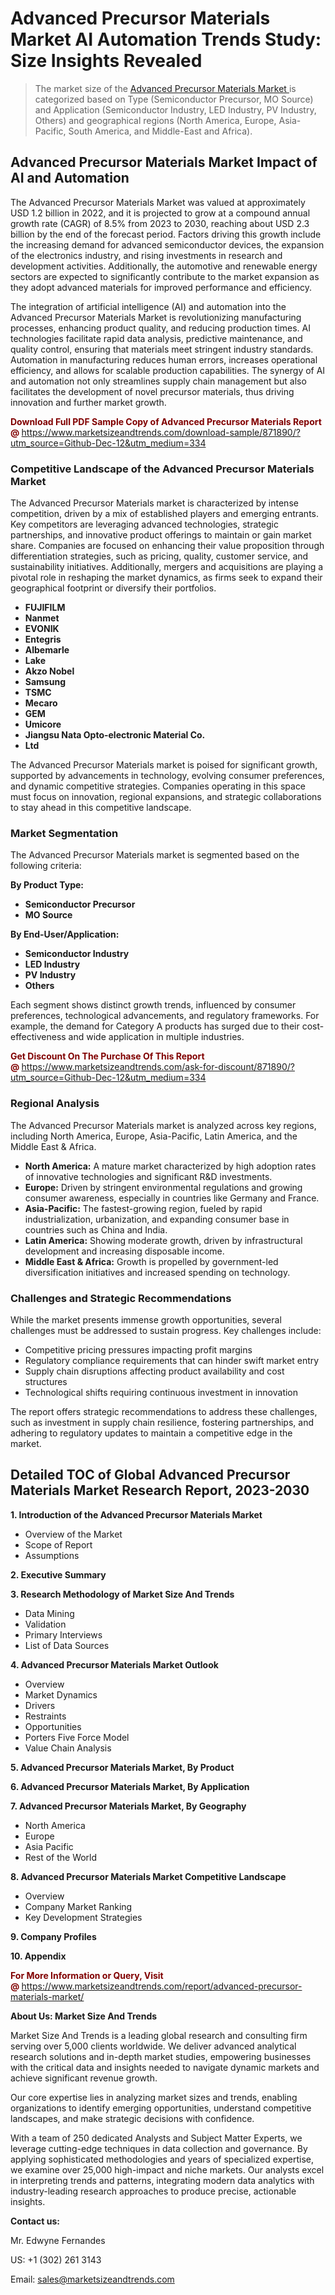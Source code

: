 <H1>Advanced Precursor Materials Market AI Automation Trends Study: Size Insights Revealed</H1><blockquote><p>The market size of the <a href="https://www.marketsizeandtrends.com/download-sample/871890/?utm_source=Github-Dec-12&amp;utm_medium=334" target="_blank">Advanced Precursor Materials Market </a>is categorized based on Type (Semiconductor Precursor, MO Source) and Application (Semiconductor Industry, LED Industry, PV Industry, Others) and geographical regions (North America, Europe, Asia-Pacific, South America, and Middle-East and Africa).</p></blockquote><p><h2>Advanced Precursor Materials Market Impact of AI and Automation</h2><p>The Advanced Precursor Materials Market was valued at approximately USD 1.2 billion in 2022, and it is projected to grow at a compound annual growth rate (CAGR) of 8.5% from 2023 to 2030, reaching about USD 2.3 billion by the end of the forecast period. Factors driving this growth include the increasing demand for advanced semiconductor devices, the expansion of the electronics industry, and rising investments in research and development activities. Additionally, the automotive and renewable energy sectors are expected to significantly contribute to the market expansion as they adopt advanced materials for improved performance and efficiency.</p><p>The integration of artificial intelligence (AI) and automation into the Advanced Precursor Materials Market is revolutionizing manufacturing processes, enhancing product quality, and reducing production times. AI technologies facilitate rapid data analysis, predictive maintenance, and quality control, ensuring that materials meet stringent industry standards. Automation in manufacturing reduces human errors, increases operational efficiency, and allows for scalable production capabilities. The synergy of AI and automation not only streamlines supply chain management but also facilitates the development of novel precursor materials, thus driving innovation and further market growth.</p></p><p><strong><span style="color: #800000;">Download Full PDF Sample Copy of Advanced Precursor Materials Report @</span>&nbsp;</strong><a href="https://www.marketsizeandtrends.com/download-sample/871890/?utm_source=Github-Dec-12&amp;utm_medium=334">https://www.marketsizeandtrends.com/download-sample/871890/?utm_source=Github-Dec-12&amp;utm_medium=334</a></p><h3>Competitive Landscape of the Advanced Precursor Materials Market</h3><p>The Advanced Precursor Materials market is characterized by intense competition, driven by a mix of established players and emerging entrants. Key competitors are leveraging advanced technologies, strategic partnerships, and innovative product offerings to maintain or gain market share. Companies are focused on enhancing their value proposition through differentiation strategies, such as pricing, quality, customer service, and sustainability initiatives. Additionally, mergers and acquisitions are playing a pivotal role in reshaping the market dynamics, as firms seek to expand their geographical footprint or diversify their portfolios.</p><p><strong><p><ul><li>FUJIFILM </li><li> Nanmet </li><li> EVONIK </li><li> Entegris </li><li> Albemarle </li><li> Lake </li><li> Akzo Nobel </li><li> Samsung </li><li> TSMC </li><li> Mecaro </li><li> GEM </li><li> Umicore </li><li> Jiangsu Nata Opto-electronic Material Co. </li><li> Ltd</p></li></ul></p></strong></p><p>The Advanced Precursor Materials market is poised for significant growth, supported by advancements in technology, evolving consumer preferences, and dynamic competitive strategies. Companies operating in this space must focus on innovation, regional expansions, and strategic collaborations to stay ahead in this competitive landscape.</p><h3>Market Segmentation</h3><p>The Advanced Precursor Materials market is segmented based on the following criteria:</p><p><strong>By Product Type:</strong></p><p><strong><p><ul><li>Semiconductor Precursor </li><li> MO Source</p></li></ul></p></strong></p><p><strong>By End-User/Application:</strong></p><p><strong><p><ul><li>Semiconductor Industry </li><li> LED Industry </li><li> PV Industry </li><li> Others</p></li></ul></p></strong></p><p>Each segment shows distinct growth trends, influenced by consumer preferences, technological advancements, and regulatory frameworks. For example, the demand for Category A products has surged due to their cost-effectiveness and wide application in multiple industries.</p><p><strong><span style="color: #800000;">Get Discount On The Purchase Of This Report @&nbsp;</span></strong><a href="https://www.marketsizeandtrends.com/ask-for-discount/871890/?utm_source=Github-Dec-12&amp;utm_medium=334">https://www.marketsizeandtrends.com/ask-for-discount/871890/?utm_source=Github-Dec-12&amp;utm_medium=334</a></p><h3>Regional Analysis</h3><p>The Advanced Precursor Materials market is analyzed across key regions, including North America, Europe, Asia-Pacific, Latin America, and the Middle East &amp; Africa.</p><ul><li><strong>North America:</strong> A mature market characterized by high adoption rates of innovative technologies and significant R&amp;D investments.</li><li><strong>Europe:</strong> Driven by stringent environmental regulations and growing consumer awareness, especially in countries like Germany and France.</li><li><strong>Asia-Pacific:</strong> The fastest-growing region, fueled by rapid industrialization, urbanization, and expanding consumer base in countries such as China and India.</li><li><strong>Latin America:</strong> Showing moderate growth, driven by infrastructural development and increasing disposable income.</li><li><strong>Middle East &amp; Africa:</strong> Growth is propelled by government-led diversification initiatives and increased spending on technology.</li></ul><h3>Challenges and Strategic Recommendations</h3><p>While the market presents immense growth opportunities, several challenges must be addressed to sustain progress. Key challenges include:</p><ul><li>Competitive pricing pressures impacting profit margins</li><li>Regulatory compliance requirements that can hinder swift market entry</li><li>Supply chain disruptions affecting product availability and cost structures</li><li>Technological shifts requiring continuous investment in innovation</li></ul><p>The report offers strategic recommendations to address these challenges, such as investment in supply chain resilience, fostering partnerships, and adhering to regulatory updates to maintain a competitive edge in the market.</p><h2>Detailed TOC of Global Advanced Precursor Materials Market Research Report, 2023-2030</h2><p><strong>1. Introduction of the Advanced Precursor Materials Market</strong></p><ul><li>Overview of the Market</li><li>Scope of Report</li><li>Assumptions&nbsp;</li></ul><p><strong>2. Executive Summary</strong></p><p><strong>3. Research Methodology of <strong>Market Size And Trends</strong></strong></p><ul><li>Data Mining</li><li>Validation</li><li>Primary Interviews</li><li>List of Data Sources&nbsp;</li></ul><p><strong>4. Advanced Precursor Materials Market Outlook</strong></p><ul><li>Overview</li><li>Market Dynamics</li><li>Drivers</li><li>Restraints</li><li>Opportunities</li><li>Porters Five Force Model</li><li>Value Chain Analysis&nbsp;</li></ul><p><strong>5. Advanced Precursor Materials Market, By Product</strong></p><p><strong>6. Advanced Precursor Materials Market, By Application</strong></p><p><strong>7. Advanced Precursor Materials Market, By Geography</strong></p><ul><li>North America</li><li>Europe</li><li>Asia Pacific</li><li>Rest of the World&nbsp;</li></ul><p><strong>8. Advanced Precursor Materials Market Competitive Landscape</strong></p><ul><li>Overview</li><li>Company Market Ranking</li><li>Key Development Strategies&nbsp;</li></ul><p><strong>9. Company Profiles</strong></p><p><strong>10. Appendix</strong></p><p><strong><span style="color: #800000;">For More Information or Query, Visit @&nbsp;</span></strong><a href="https://www.marketsizeandtrends.com/report/advanced-precursor-materials-market/">https://www.marketsizeandtrends.com/report/advanced-precursor-materials-market/</a></p><p></p><p><strong>About Us:&nbsp;Market Size And Trends</strong></p><p>Market Size And Trends&nbsp;is a leading global research and consulting firm serving over 5,000 clients worldwide. We deliver advanced analytical research solutions and in-depth market studies, empowering businesses with the critical data and insights needed to navigate dynamic markets and achieve significant revenue growth.</p><p>Our core expertise lies in analyzing market sizes and trends, enabling organizations to identify emerging opportunities, understand competitive landscapes, and make strategic decisions with confidence.</p><p>With a team of 250 dedicated Analysts and Subject Matter Experts, we leverage cutting-edge techniques in data collection and governance. By applying sophisticated methodologies and years of specialized expertise, we examine over 25,000 high-impact and niche markets. Our analysts excel in interpreting trends and patterns, integrating modern data analytics with industry-leading research approaches to produce precise, actionable insights.</p><p><strong>Contact us:</strong></p><p>Mr. Edwyne Fernandes</p><p>US: +1 (302) 261 3143</p><p>Email: <a href="mailto:sales@marketsizeandtrends.com">sales@marketsizeandtrends.com</a>&nbsp;</p>
